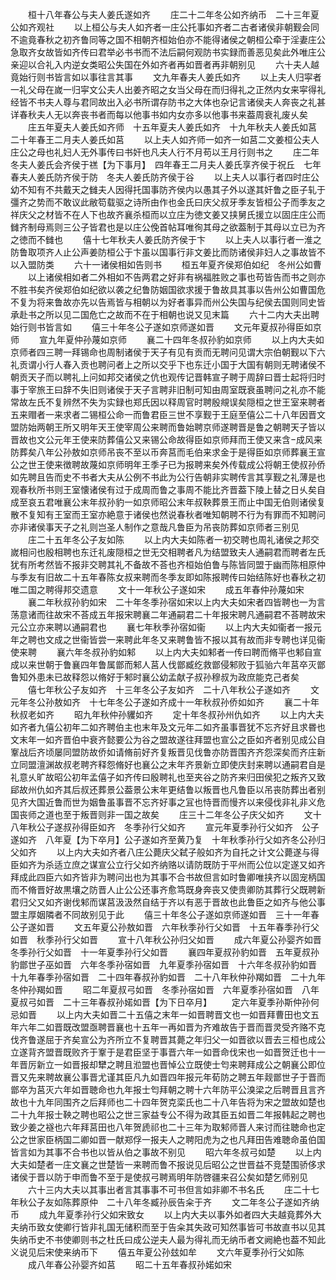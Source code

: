 <!-- { "loadSidebar": true } -->
　　桓十八年春公与夫人姜氏遂如齐
　　庄二十二年冬公如齐纳币　二十三年夏公如齐观社
　　以上桓公与夫人如齐者一庄公托事如齐者二古者诸侯非朝觐会同不逾竟春秋之初齐鲁同等之国不相朝齐桓始伯亦不能得诸侯之朝桓公牵于淫妻庄公急取齐女故皆如齐传曰君举必书书而不法后嗣何观防书实録而善恶见矣此外唯庄公亲迎以合礼入内逆女类昭公失国在外如齐者再如晋者再非朝别见
　　六十夫人越竟始行则书皆言如以事往言其事
　　文九年春夫人姜氏如齐
　　以上夫人归寜者一礼父母在嵗一归寜文公夫人出姜齐昭之女当父母在而归得礼之正然内女来寜得礼经皆不书夫人尊与君同故出入必书所谓存防书之大体也杂记言诸侯夫人奔丧之礼甚详春秋夫人无以奔丧书者而每以他事书如内女亦多以他事书来葢周衰礼废乆矣
　　庄五年夏夫人姜氏如齐师　十五年夏夫人姜氏如齐　十九年秋夫人姜氏如莒　二十年春王二月夫人姜氏如莒
　　以上夫人如齐师一如齐一如莒二文姜桓公夫人庄公之母也礼妇人无外事传曰书奸也凡夫人行不月苟以王月行则书之
　　庄二年冬夫人姜氏会齐侯于禚【为下事月】　四年春王二月夫人姜氏享齐侯于祝丘　七年春夫人姜氏防齐侯于防　冬夫人姜氏防齐侯于谷
　　以上夫人以事行者四时庄公幼不知有不共戴天之雠夫人因得托国事防齐侯内以愚其子外以遂其奸鲁之臣子轧于彊齐之势而不敢议此敝笱载驱之诗所由作也金氏曰庆父叔牙季友皆桓公子而季友之祥庆父之材皆不在人下也故齐襄杀桓而以立庄为徳文姜又挟舅氏援立以固庄庄公而雠齐制母焉则三公子皆君也是以庄公俛首帖耳唯徇其母之欲葢制于其母以立已为齐之徳而不雠也
　　僖十七年秋夫人姜氏防齐侯于卞
　　以上夫人以事行者一淮之防鲁取项齐人止公声姜防桓公于卞虽以国事行非文姜比而防诸侯非妇人之事故皆不以入盟防类
　　六十一诸侯相如告则书
　　桓五年夏齐侯郑伯如纪　冬州公如曹
　　以上诸侯相如者二外相如不告两君之好非有祸福胜败之事也苟皆告而书之则亦不胜书矣齐侯郑伯如纪欲以袭之纪鲁防姻国欲求援于鲁故具其事以告州公如曹国危不复为将来鲁故亦先以告焉皆与相朝以为好者事异而州公失国与纪侯去国则同史皆承赴书之所以见二国危亡之故而不在于相朝也说又见末篇
　　六十二内大夫出聘始行则书皆言如
　　僖三十年冬公子遂如京师遂如晋
　　文元年夏叔孙得臣如京师
　　宣九年夏仲孙蔑如京师
　　襄二十四年冬叔孙豹如京师
　　以上内大夫如京师者四三聘一拜锡命也周制诸侯于天子有见有贡而无聘问见谓大宗伯朝觐以下六礼贡谓小行人春入贡也聘问者上之所以交乎下也东迁小国于大国有朝则无聘诸侯不朝贡天子而以聘礼上问如邦交诸侯之伉也观传记晋韩宣子聘于周辞曰晋士起将归时事于宰旅王曰辞不失旧则诸侯于天子言聘非旧制可知由周室既衰虽聘问之礼亦不能常故左氏不复辨然不失为实録也郑氏因以释周官时聘殷覜误矣隠桓之世王室来聘者五来赗者一来求者二锡桓公命一而鲁君臣三世不享觐于王庭至僖公二十八年因晋文盟防始两朝王所又明年天王使宰周公来聘而鲁始聘京师遂聘晋是鲁之朝聘天子皆以晋故也文公元年王使来防葬僖公又来锡公命故得臣如京师拜而王使又来含成风来防葬矣八年公孙敖如京师吊丧不至以币奔莒而毛伯来求金于是得臣如京师葬襄王宣公之世王使来徴聘故蔑如京师明年王季子已为报聘来矣外传载成公将朝王使叔孙侨如先聘且告而史不书者大夫从公例不书此为公行告朝非实聘传言其享觐之礼薄是也观春秋所书则王室懐诸侯有过于成周而鲁之事周不能比齐晋葢下陵上替之日乆矣自成至哀五君唯襄公末年叔孙豹一如京师昭公末年叔鞅葬景王而止中国无伯则诸侯复散不复知有王室而王室亦絶意于诸侯也然说春秋者唯知朝聘不行为有罪而不知聘问亦非诸侯事天子之礼则岂圣人制作之意哉凡鲁臣为吊丧防葬如京师者三别见
　　庄二十五年冬公子友如陈
　　以上内大夫如陈者一初交聘也周礼诸侯之邦交嵗相问也殷相聘也东迁礼废隠桓之世无交相聘者凡为结盟致夫人通嗣君而聘者左氏犹有所考然皆不报非交聘其礼不备故不荅也齐桓始伯鲁与陈皆同盟于幽而陈相原仲与季友有旧故二十五年春陈女叔来聘而冬季友即如陈报聘传曰始结陈好也春秋之初唯二国之聘得邦交遗意
　　文十一年秋公子遂如宋
　　成五年春仲孙蔑如宋
　　襄二年秋叔孙豹如宋　二十年冬季孙宿如宋以上内大夫如宋者四皆聘也一为言荡意诸而往故宋不荅成五年报宋聘襄二年通嗣君二十年报宋聘凡通嗣君不荅聘故宋元公立亦来聘以通嗣君也
　　襄七年秋季孙宿如衞
　　以上内大夫如衞者一报元年之聘也文成之世衞皆尝一来聘此年冬又来聘鲁皆不报以其有故而非专聘也详见衞使来聘
　　襄六年冬叔孙豹如邾
　　以上内大夫如邾者一传曰聘而脩平也邾自宣成以来世朝于鲁襄四年鲁属鄫而邾人莒人伐鄫臧纥救鄫侵邾败于狐骀六年莒卒灭鄫鲁知外患未已故释怨以脩好于邾时襄公幼孟献子叔孙穆叔为政庶能克己者矣
　　僖七年秋公子友如齐　十三年冬公子友如齐　二十八年秋公子遂如齐
　　文元年冬公孙敖如齐　十七年冬公子遂如齐成十一年秋叔孙侨如如齐
　　襄二十年秋叔老如齐
　　昭九年秋仲孙貜如齐
　　定十年冬叔孙州仇如齐
　　以上内大夫如齐者九僖公初年二如齐聘伯主也末年及文元年二如齐虽事晋犹不忘齐好且求昬也文末年一如齐晋伯中衰齐懿要公为谷之盟故遂往拜盟也宣公之臣如齐者别见成公自鞌战后齐顷屡同盟防故侨如请脩前好齐复叛晋见伐鲁亦防晋围齐齐怨深矣而齐庄新立同盟澶渊故叔老聘齐释怨脩好也襄公之末年齐景新立即使庆封来聘以通嗣君自是礼意乆旷故昭公初年孟僖子如齐传曰殷聘礼也至夹谷之防齐来归田侯犯之叛齐又致郈故州仇如齐其后叔还葬景公葢景公末年更结鲁以叛晋也凡鲁臣以吊丧防葬出者别见齐大国近鲁而世为姻鲁虽事晋不忘齐好事之冝也恃晋而慢齐以来侵伐非礼非义危国丧师之道也至于叛晋则非一国之故矣
　　庄三十二年冬公子庆父如齐
　　文十八年秋公子遂叔孙得臣如齐　冬季孙行父如齐
　　宣元年夏季孙行父如齐　公子遂如齐　八年夏【为下卒月】公子遂如齐至黄乃复　十年秋季孙行父如齐冬公孙归父如齐
　　以上内大夫如齐者八庄公薨庆父弑子般如齐为自托之计文公薨遂与得臣如齐为杀适立庶之谋宣公立行父如齐纳赂以请防既防于平州而公位以定遂又如齐拜成此四臣六如齐皆非为聘问出也为其事不合书故但言如时鲁卿唯挟齐以固宠柄国而不脩晋好故黒壤之防晋人止公公还事齐愈笃既身奔丧又使贵卿防其葬行父既聘新君归父又如齐谢伐邾而谋莒汲汲然自结于齐以有恶于晋故也此鲁臣之如齐与他公事盟主厚姻隣者不同故别见于此
　　僖三十年冬公子遂如京师遂如晋　三十一年春公子遂如晋
　　文五年夏公孙敖如晋　六年秋季孙行父如晋　十五年春季孙行父如晋　秋季孙行父如晋
　　宣十八年秋公孙归父如晋
　　成六年夏公孙婴齐如晋　冬季孙行父如晋　十一年夏季孙行父如晋
　　襄四年夏叔孙豹如晋　五年夏叔孙豹鄫世子巫如晋　六年冬季孙宿如晋　九年夏季孙宿如晋　十六年冬叔孙豹如晋　十九年春季孙宿如晋　二十四年春叔孙豹如晋　二十八年秋仲孙羯如晋　二十九年冬仲孙羯如晋
　　昭二年夏叔弓如晋　冬季孙宿如晋　六年夏季孙宿如晋　八年夏叔弓如晋　二十三年春叔孙婼如晋【为下日卒月】
　　定六年夏季孙斯仲孙何忌如晋
　　以上内大夫如晋二十五僖之末年一如晋聘晋文也一如晋拜曹田也文五年六年二如晋既改盟亟聘晋襄也十五年一再如晋为齐难故告于晋而晋灵受齐赂不克伐齐鲁遂屈于齐矣宣公为齐所立不复聘晋其薨之年归父一如晋欲以晋去三桓也成公立遂背齐盟晋既败齐于鞌于是君臣坚于事晋六年一如晋命伐宋也一如晋贺迁也十一年晋厉新立一如晋报却犫之聘且涖盟也晋悼公立既使士匄来聘拜成公之朝襄公即位晋又先来聘故襄公事晋尤谨其臣凡九如晋四年报元年荀防之聘五年觌鄫世子于晋而鄫卒为莒灭六年如晋聴命也九年报士匄拜朝之聘十六年防平公溴梁之后聘晋且言齐故也十九年同围齐之后拜师也二十四年贺克栾氏也二十八年告将为宋之盟故如楚也二十九年报士鞅之聘也昭公之世三家益专公不得为政其臣五如晋二年报韩起之聘也致少姜之襚也六年拜莒田也八年贺虒祁也二十三年为取邾师晋人来讨而往聴命也定公之世家臣柄国二卿如晋一献郑俘一报夫人之聘阳虎为之也凡拜田告难聴命虽伯国皆言如为其事不合书也以皆从伯之事故不别见
　　昭六年冬叔弓如楚
　　以上内大夫如楚者一庄文襄之世楚皆一来聘而鲁不报说见后昭公之世晋益不竞楚围骄侈求诸侯于晋以防于申而鲁不至于是使叔弓聘焉明年防啓疆来召公矣如楚乞师别见
　　六十三内大夫以其事出者言其事事不可书但言如非卿不书名氏
　　庄二十七年秋公子友如陈葬原仲　二十八年冬臧孙辰告籴于齐
　　文二年冬公子遂如齐纳币
　　成九年夏季孙行父如宋致女
　　以上内大夫以事外如者四大夫越竟葬外大夫纳币致女使卿行皆非礼国无储积而至于告籴其失政可知然事皆可书故直书以见其失纳币史不书使卿则书之杜氏曰成公逆夫人最为得礼而无纳币者文阙絶也葢不知此义说见后宋使来纳币下
　　僖五年夏公孙玆如牟
　　文六年夏季孙行父如陈
　　成八年春公孙婴齐如莒
　　昭二十五年春叔孙婼如宋
